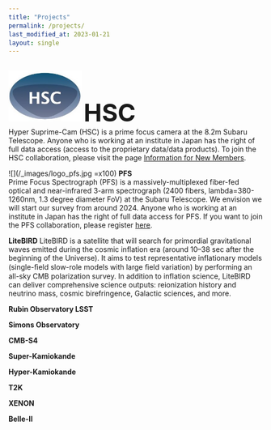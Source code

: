 ```yaml
---
title: "Projects"
permalink: /projects/
last_modified_at: 2023-01-21
layout: single
---
```


\
<img src="/_images/logo_hsc.jpg" alt="drawing" height="100"/>
**<font size="25">HSC</font>**\
Hyper Suprime-Cam (HSC) is a prime focus camera at the 8.2m Subaru Telescope. Anyone who is working at an institute in Japan has the right of full data access (access to the proprietary data/data products). To join the HSC collaboration, please visit the page [Information for New Members](https://hscsurvey.pbworks.com/w/page/19661930/FrontPage).

![](/_images/logo_pfs.jpg =x100) **PFS**\
Prime Focus Spectrograph (PFS) is a massively-multiplexed fiber-fed optical and near-infrared 3-arm spectrograph (2400 fibers, lambda=380-1260nm, 1.3 degree diameter FoV) at the Subaru Telescope. We envision we will start our survey from around 2024. Anyone who is working at an institute in Japan has the right of full data access for PFS. If you want to join the PFS collaboration, please register [here](https://pfs.ipmu.jp/research/regist_collab.html).

**LiteBIRD**
LiteBIRD is a satellite that will search for primordial gravitational waves emitted during the cosmic inflation era (around 10–38 sec after the beginning of the Universe). It aims to test representative inflationary models (single-ﬁeld slow-role models with large ﬁeld variation) by performing an all-sky CMB polarization survey. In addition to inflation science, LiteBIRD can deliver comprehensive science outputs: reionization history and neutrino mass, cosmic birefringence, Galactic sciences, and more.

**Rubin Observatory LSST**

**Simons Observatory** 

**CMB-S4**

**Super-Kamiokande**

**Hyper-Kamiokande**

**T2K** 

**XENON**

**Belle-II**
